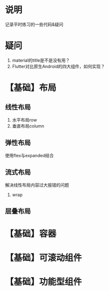 # 说明
记录平时练习的一些代码&疑问
# 疑问
1. material的title是不是没有用？
2. Flutter对比原生Android的四大组件，如何实现？

# 【基础】布局
## 线性布局
1. 水平布局row
2. 垂直布局column
## 弹性布局
使用flex与expanded结合
## 流式布局
解决线性布局内容过大报错的问题
1. wrap
## 层叠布局


# 【基础】容器

# 【基础】可滚动组件

# 【基础】功能型组件

